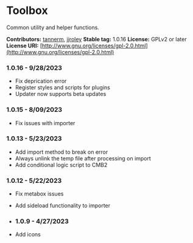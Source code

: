 # Toolbox
Common utility and helper functions.

**Contributors:**      [tannerm](https://github.com/tannerm), [jjroley](https://github.com/jjroley)
**Stable tag:**        1.0.16
**License:**           GPLv2 or later
**License URI:**       [http://www.gnu.org/licenses/gpl-2.0.html](http://www.gnu.org/licenses/gpl-2.0.html)

### 1.0.16 - 9/28/2023
* Fix deprication error
* Register styles and scripts for plugins
* Updater now supports beta updates

### 1.0.15 - 8/09/2023
* Fix issues with importer

### 1.0.13 - 5/23/2023
* Add import method to break on error
* Always unlink the temp file after processing on import
* Add conditional logic script to CMB2

### 1.0.12 - 5/22/2023
* Fix metabox issues
* Add sideload functionality to importer

* ### 1.0.9 - 4/27/2023
* Add icons
